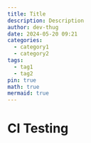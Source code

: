 ```yaml
---
title: Title
description: Description
author: dev-thug
date: 2024-05-20 09:21
categories:
  - category1
  - category2
tags:
  - tag1
  - tag2
pin: true
math: true
mermaid: true
---
```



# CI Testing 

